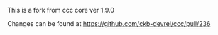 This is a fork from ccc core ver 1.9.0

Changes can be found at https://github.com/ckb-devrel/ccc/pull/236